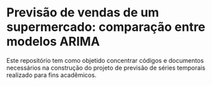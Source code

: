 # Previsão de vendas de um supermercado: comparação entre modelos ARIMA

Este repositório tem como objetido concentrar códigos e documentos necessários na construção do projeto de previsão de séries temporais realizado para fins acadêmicos.
